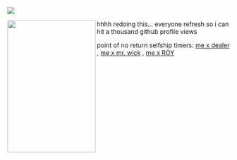 ![](https://komarev.com/ghpvc/?username=Wakogma&color=15ced1)

<img align="left" width="200" height="300" src="https://i.postimg.cc/2SLHRBsV/Providence-Color2.png/100/100"> hhhh redoing this... everyone refresh so i can hit a thousand github profile views </p>

point of no return selfship timers: [me x dealer](https://www.tickcounter.com/countup/464876/malachi-x-dealer-for) , [me x mr. wick](https://www.tickcounter.com/countup/464879/malachi-x-mr-wick-for) , [me x ROY](https://www.tickcounter.com/countup/464877/malachi-x-roy-for)
